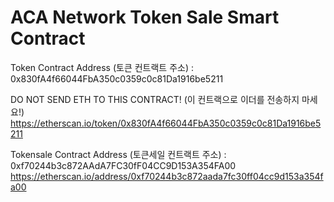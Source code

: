 # ACA Network Token Sale Smart Contract

Token Contract Address (토큰 컨트랙트 주소) : 0x830fA4f66044FbA350c0359c0c81Da1916be5211

DO NOT SEND ETH TO THIS CONTRACT! (이 컨트랙으로 이더를 전송하지 마세요!)
https://etherscan.io/token/0x830fA4f66044FbA350c0359c0c81Da1916be5211

Tokensale Contract Address (토큰세일 컨트랙트 주소) : 0xf70244b3c872AAdA7FC30fF04CC9D153A354FA00
https://etherscan.io/address/0xf70244b3c872aada7fc30ff04cc9d153a354fa00
